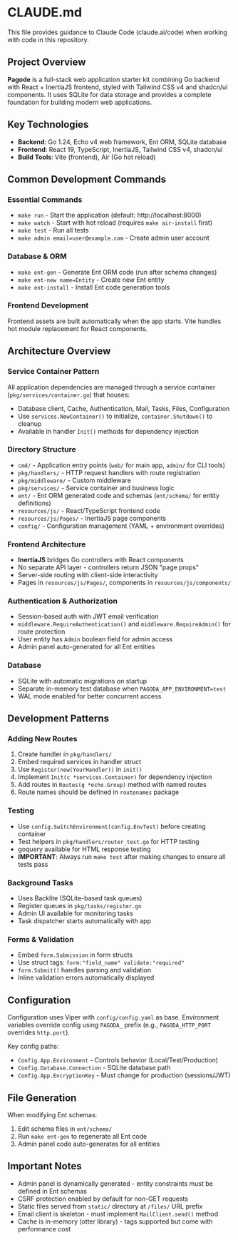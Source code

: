 # CLAUDE.md

This file provides guidance to Claude Code (claude.ai/code) when working with code in this repository.

## Project Overview

**Pagode** is a full-stack web application starter kit combining Go backend with React + InertiaJS frontend, styled with Tailwind CSS v4 and shadcn/ui components. It uses SQLite for data storage and provides a complete foundation for building modern web applications.

## Key Technologies

- **Backend**: Go 1.24, Echo v4 web framework, Ent ORM, SQLite database
- **Frontend**: React 19, TypeScript, InertiaJS, Tailwind CSS v4, shadcn/ui
- **Build Tools**: Vite (frontend), Air (Go hot reload)

## Common Development Commands

### Essential Commands
- `make run` - Start the application (default: http://localhost:8000)
- `make watch` - Start with hot reload (requires `make air-install` first)
- `make test` - Run all tests
- `make admin email=user@example.com` - Create admin user account

### Database & ORM
- `make ent-gen` - Generate Ent ORM code (run after schema changes)
- `make ent-new name=Entity` - Create new Ent entity
- `make ent-install` - Install Ent code generation tools

### Frontend Development
Frontend assets are built automatically when the app starts. Vite handles hot module replacement for React components.

## Architecture Overview

### Service Container Pattern
All application dependencies are managed through a service container (`pkg/services/container.go`) that houses:
- Database client, Cache, Authentication, Mail, Tasks, Files, Configuration
- Use `services.NewContainer()` to initialize, `container.Shutdown()` to cleanup
- Available in handler `Init()` methods for dependency injection

### Directory Structure
- `cmd/` - Application entry points (`web/` for main app, `admin/` for CLI tools)
- `pkg/handlers/` - HTTP request handlers with route registration
- `pkg/middleware/` - Custom middleware
- `pkg/services/` - Service container and business logic
- `ent/` - Ent ORM generated code and schemas (`ent/schema/` for entity definitions)
- `resources/js/` - React/TypeScript frontend code
- `resources/js/Pages/` - InertiaJS page components
- `config/` - Configuration management (YAML + environment overrides)

### Frontend Architecture
- **InertiaJS** bridges Go controllers with React components
- No separate API layer - controllers return JSON "page props"
- Server-side routing with client-side interactivity
- Pages in `resources/js/Pages/`, components in `resources/js/components/`

### Authentication & Authorization
- Session-based auth with JWT email verification
- `middleware.RequireAuthentication()` and `middleware.RequireAdmin()` for route protection
- User entity has `Admin` boolean field for admin access
- Admin panel auto-generated for all Ent entities

### Database
- SQLite with automatic migrations on startup
- Separate in-memory test database when `PAGODA_APP_ENVIRONMENT=test`
- WAL mode enabled for better concurrent access

## Development Patterns

### Adding New Routes
1. Create handler in `pkg/handlers/` 
2. Embed required services in handler struct
3. Use `Register(new(YourHandler))` in `init()` 
4. Implement `Init(c *services.Container)` for dependency injection
5. Add routes in `Routes(g *echo.Group)` method with named routes
6. Route names should be defined in `routenames` package

### Testing
- Use `config.SwitchEnvironment(config.EnvTest)` before creating container
- Test helpers in `pkg/handlers/router_test.go` for HTTP testing
- goquery available for HTML response testing
- **IMPORTANT**: Always run `make test` after making changes to ensure all tests pass

### Background Tasks
- Uses Backlite (SQLite-based task queues)
- Register queues in `pkg/tasks/register.go`
- Admin UI available for monitoring tasks
- Task dispatcher starts automatically with app

### Forms & Validation
- Embed `form.Submission` in form structs
- Use struct tags: `form:"field_name" validate:"required"`
- `form.Submit()` handles parsing and validation
- Inline validation errors automatically displayed

## Configuration

Configuration uses Viper with `config/config.yaml` as base. Environment variables override config using `PAGODA_` prefix (e.g., `PAGODA_HTTP_PORT` overrides `http.port`).

Key config paths:
- `Config.App.Environment` - Controls behavior (Local/Test/Production)
- `Config.Database.Connection` - SQLite database path
- `Config.App.EncryptionKey` - Must change for production (sessions/JWT)

## File Generation

When modifying Ent schemas:
1. Edit schema files in `ent/schema/`
2. Run `make ent-gen` to regenerate all Ent code
3. Admin panel code auto-generates for all entities

## Important Notes

- Admin panel is dynamically generated - entity constraints must be defined in Ent schemas
- CSRF protection enabled by default for non-GET requests
- Static files served from `static/` directory at `/files/` URL prefix
- Email client is skeleton - must implement `MailClient.send()` method
- Cache is in-memory (otter library) - tags supported but come with performance cost